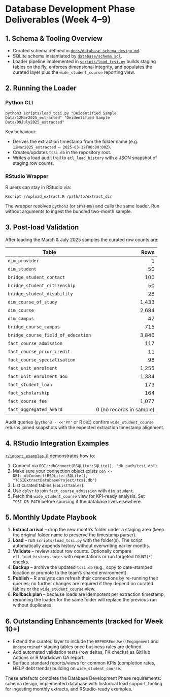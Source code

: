 # Database Development Phase Deliverables (Week 4–9)

## 1. Schema & Tooling Overview
- Curated schema defined in [`docs/database_schema_design.md`](database_schema_design.md).
- SQLite schema instantiated by [`database/schema.sql`](database/schema.sql).
- Loader pipeline implemented in [`scripts/load_tcsi.py`](scripts/load_tcsi.py) builds staging tables on the fly, enforces dimensional integrity, and populates the curated layer plus the `wide_student_course` reporting view.

## 2. Running the Loader
### Python CLI
```
python3 scripts/load_tcsi.py "Deidentified Sample Data/12Mar2025_extracted" "Deidentified Sample Data/09July2025_extracted"
```
Key behaviour:
- Derives the extraction timestamp from the folder name (e.g. `12Mar2025_extracted → 2025-03-12T00:00:00Z`).
- Creates/updates `tcsi.db` in the repository root.
- Writes a load audit trail to `etl_load_history` with a JSON snapshot of staging row counts.

### RStudio Wrapper
R users can stay in RStudio via:
```
Rscript r/upload_extract.R /path/to/extract_dir
```
The wrapper resolves `python3` (or `$PYTHON`) and calls the same loader. Run without arguments to ingest the bundled two-month sample.

## 3. Post-load Validation
After loading the March & July 2025 samples the curated row counts are:

| Table | Rows |
| --- | ---: |
| `dim_provider` | 1 |
| `dim_student` | 50 |
| `bridge_student_contact` | 100 |
| `bridge_student_citizenship` | 50 |
| `bridge_student_disability` | 28 |
| `dim_course_of_study` | 1,433 |
| `dim_course` | 2,684 |
| `dim_campus` | 47 |
| `bridge_course_campus` | 715 |
| `bridge_course_field_of_education` | 3,846 |
| `fact_course_admission` | 117 |
| `fact_course_prior_credit` | 11 |
| `fact_course_specialisation` | 98 |
| `fact_unit_enrolment` | 1,255 |
| `fact_unit_enrolment_aou` | 1,334 |
| `fact_student_loan` | 173 |
| `fact_scholarship` | 164 |
| `fact_course_fee` | 1,077 |
| `fact_aggregated_award` | 0 (no records in sample)

Audit queries (`python3 - <<'PY'` or R `DBI`) confirm `wide_student_course` returns joined snapshots with the expected extraction timestamp alignment.

## 4. RStudio Integration Examples
[`r/import_examples.R`](r/import_examples.R) demonstrates how to:
1. Connect via `DBI::dbConnect(RSQLite::SQLite(), "db_path/tcsi.db")`.
2. Make sure your connection object exists `con <- DBI::dbConnect(RSQLite::SQLite(), "TCSIExtractDatabaseProject/tcsi.db")`
3. List curated tables (`dbListTables`).
4. Use `dplyr` to join `fact_course_admission` with `dim_student`.
5. Fetch the `wide_student_course` view for KPI-ready analysis.
Set `TCSI_DB_PATH` before sourcing if the database lives elsewhere.

## 5. Monthly Update Playbook
1. **Extract arrival** – drop the new month’s folder under a staging area (keep the original folder name to preserve the timestamp parser).
2. **Load** – run `scripts/load_tcsi.py` with the folder(s). The script automatically appends history without overwriting earlier months.
3. **Validate** – review stdout row counts. Optionally compare `etl_load_history.notes` with expectations or run targeted `COUNT(*)` checks.
4. **Backup** – archive the updated `tcsi.db` (e.g., copy to date-stamped location or promote to the team’s shared environment).
5. **Publish** – R analysts can refresh their connections by re-running their queries; no further changes are required if they depend on curated tables or the `wide_student_course` view.
6. **Rollback plan** – because loads are idempotent per extraction timestamp, rerunning the loader for the same folder will replace the previous run without duplicates.

## 6. Outstanding Enhancements (tracked for Week 10+)
- Extend the curated layer to include the `HEPHDREndUsersEngagement` and `Undetermined*` staging tables once business rules are defined.
- Add automated validation tests (row deltas, FK checks) as GitHub Actions or R Markdown QA report.
- Surface standard reports/views for common KPIs (completion rates, HELP debt trends) building on `wide_student_course`.

These artefacts complete the Database Development Phase requirements: schema design, implemented database with historical load support, tooling for ingesting monthly extracts, and RStudio-ready examples.

